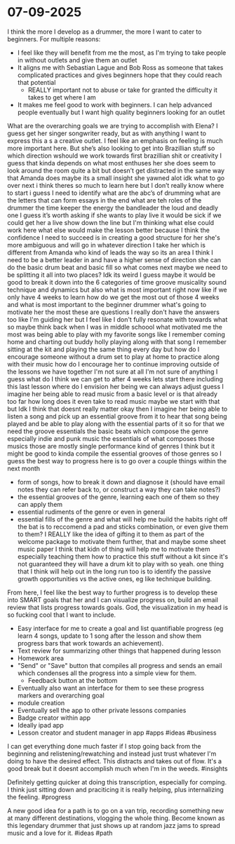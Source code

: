 # 07-09-2025

I think the more I develop as a drummer, the more I want to cater to beginners. For multiple reasons: 
- I feel like they will benefit from me the most, as I'm trying to take people in without outlets and give them an outlet
- It aligns me with Sebastian Lague and Bob Ross as someone that takes complicated practices and gives beginners hope that they could reach that potential
  - REALLY important not to abuse or take for granted the difficulty it takes to get where I am 
- It makes me feel good to work with beginners. I can help advanced people eventually but I want high quality beginners looking for an outlet

What are the overarching goals we are trying to accomplish with Elena? I guess get her singer songwriter ready, but as with anything I want to express this a s a creative outlet. I feel like an emphasis on feeling is much more important here. But she’s also looking to get into Brazillian stuff so which direction wshould we work towards first brazillian shit or creativity I guess that kinda depends on what most enthuses her she does seem to look around the room quite a bit but doesn’t get distracted in the same way that Amanda does maybe its a small insight she yawned alot idk what to go over next i think theres so much to learn here but I don’t really know where to start i guess I need to identify what are the abc’s of drumming what are the letters that can form essays in the end what are teh roles of the drummer the time keeper the energy the bandleader the loud and deadly one I guess it’s worth asking if she wants to play live it would be sick if we could get her a live show down the line but I'm thinking what else could work here what else would make the lesson better because I think the confidence I need to succeed is in creating a good structure for her she's more ambiguous and will go in whatever direction I take her which is different from Amanda who kind of leads the way so its an area I think I need to be a better leader in and have a higher sense of direction she can do the basic drum beat and basic fill so what comes next maybe we need to be splitting it all into two places? Idk its weird I guess maybe it would be good to break it down into the 6 categories of time groove musicality sound technique and dynamics but also what is most important right now like if we only have 4 weeks to learn how do we get the most out of those 4 weeks and what is most important to the beginner drummer what's going to motivate her the most these are questions I really don't have the answers too like I'm guiding her but I feel like I don't fully resonate with towards what so maybe think back when I was in middle schoool what motivated me the most was being able to play with my favorite songs like I remember coming home and charting out buddy holly playing along with that song I remember sitting at the kit and playing the same thing every day but how do I encourage someone without a drum set to play at home to practice along with their music how do I encourage her to continue improving outside of the lessons we have together I'm not sure at all I'm not sure of anything I guess what do I think we can get to after 4 weeks lets start there including this last lesson where do I envision her being we can always adjust guess I imagine her being able to read music from a basic level or is that already too far how long does it even take to read music maybe we start with that but Idk I think that doesnt really matter okay then I imagine her being able to listen a song and pick up an essential groove from it to hear that song being played and be able to play along with the essential parts of it so for that we need the groove essentials the basic beats which compose the genre especially indie and punk music the essentials of what composes those musics those are mostly single performance kind of genres I think but it might be good to kinda compile the essential grooves of those genres so I guess the best way to progress here is to go over a couple things within the next month
- form of songs, how to break it down and diagnose it (should have email notes they can refer back to, or construct a way they can take notes?)
- the essential grooves of the genre, learning each one of them so they can apply them
- essential rudiments of the genre or even in general
- essential fills of the genre
and what will help me build the habits right off the bat is to reccomend a pad and sticks combination, or even give them to them? I REALLY like the idea of gifting it to them as part of the welcome package to motivate them further, that and maybe some sheet music paper I think that kidn of thing will help me to motivate them especially teaching them how to practice this stuff without a kit since it's not guaranteed they will have a drum kit to play with so yeah.
one thing that I think will help out in the long run too is to identify the passive growth opportunities vs the active ones, eg like technique building.

From here, I feel like the best way to further progress is to develop these into SMART goals that her and I can visualize progress on, build an email review that lists progress towards goals. God, the visualization in my head is so fucking cool that I want to include.
- Easy interface for me to create a goal and list quantifiable progress (eg learn 4 songs, update to 1 song after the lesson and show them progress bars that work towards an achievement).  
- Text review for summarizing other things that happened during lesson
- Homework area 
- "Send" or "Save" button that compiles all progress and sends an email which condenses all the progress into a simple view for them. 
  - Feedback button at the bottom
- Eventually also want an interface for them to see these progress markers and overarching goal
- module creation
- Eventually sell the app to other private lessons companies
- Badge creator within app
- Ideally ipad app
- Lesson creator and student manager in app
#apps #ideas #business

I can get everything done much faster if I stop going back from the beginning and relistening/rewatching and instead just trust whatever I'm doing to have the desired effect. This distracts and takes out of flow. It's a good break but it doesnt accomplish much when I'm in the weeds. #insights

Definitely getting quicker at doing this transcription, especially for comping. I think just sitting down and praciticing it is really helping, plus internalizing the feeling. #progress

A new good idea for a path is to go on a van trip, recording something new at many different destinations, vlogging the whole thing. Become known as this legendary drummer that just shows up at random jazz jams to spread music and a love for it. #ideas #path